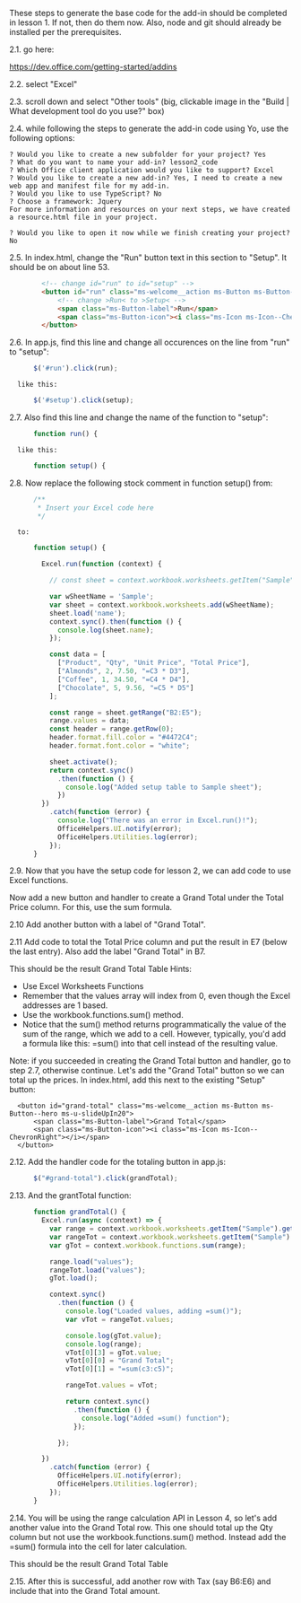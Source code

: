 These steps to generate the base code for the add-in should be completed in lesson 1. If not, then do them now.
Also, node and git should already be installed per the prerequisites. 

2.1. go here:

<https://dev.office.com/getting-started/addins>

2.2. select "Excel"

2.3. scroll down and select "Other tools" (big, clickable image in the "Build | What development tool do you use?" box)

2.4. while following the steps to generate the add-in code using Yo, use the following options:

```
? Would you like to create a new subfolder for your project? Yes                                                
? What do you want to name your add-in? lesson2_code                                                            
? Which Office client application would you like to support? Excel                                              
? Would you like to create a new add-in? Yes, I need to create a new web app and manifest file for my add-in.   
? Would you like to use TypeScript? No                                                                          
? Choose a framework: Jquery                                                                                    
For more information and resources on your next steps, we have created a resource.html file in your project.    

? Would you like to open it now while we finish creating your project? No                                       
```

2.5. In index.html, change the "Run" button text in this section to "Setup". It
should be on about line 53.

```html
        <!-- change id="run" to id="setup" -->
        <button id="run" class="ms-welcome__action ms-Button ms-Button--hero ms-u-slideUpIn20">
            <!-- change >Run< to >Setup< -->
            <span class="ms-Button-label">Run</span>
            <span class="ms-Button-icon"><i class="ms-Icon ms-Icon--ChevronRight"></i></span>
        </button>
```

2.6. In app.js, find this line and change all occurences on the line from "run" to "setup":

```javascript
      $('#run').click(run);
```

      like this: 

```javascript
      $('#setup').click(setup);
```

2.7. Also find this line and change the name of the function to "setup":

```javascript
      function run() {
```        

      like this: 

```javascript
      function setup() {
```

2.8. Now replace the following stock comment in function setup() from: 

```javascript
      /**
       * Insert your Excel code here
       */
```

      to: 

```javascript
      function setup() {

        Excel.run(function (context) {

          // const sheet = context.workbook.worksheets.getItem("Sample");

          var wSheetName = 'Sample';
          var sheet = context.workbook.worksheets.add(wSheetName);
          sheet.load('name');
          context.sync().then(function () {
            console.log(sheet.name);
          });

          const data = [
            ["Product", "Qty", "Unit Price", "Total Price"],
            ["Almonds", 2, 7.50, "=C3 * D3"],
            ["Coffee", 1, 34.50, "=C4 * D4"],
            ["Chocolate", 5, 9.56, "=C5 * D5"]
          ];

          const range = sheet.getRange("B2:E5");
          range.values = data;
          const header = range.getRow(0);
          header.format.fill.color = "#4472C4";
          header.format.font.color = "white";

          sheet.activate();
          return context.sync()
            .then(function () {
              console.log("Added setup table to Sample sheet");
            })
        })
          .catch(function (error) {
            console.log("There was an error in Excel.run()!");
            OfficeHelpers.UI.notify(error);
            OfficeHelpers.Utilities.log(error);
          });
      }
```

2.9. Now that you have the setup code for lesson 2, we can add code to use Excel
functions. 

Now add a new button and handler to create a Grand Total under the Total Price column. For this, use the sum formula.

2.10 Add another button with a label of "Grand Total".

2.11 Add code to total the Total Price column and put the result in E7 (below the last entry). Also add the label "Grand Total" in B7.

This should be the result Grand Total Table
Hints:

- Use Excel Worksheets Functions
- Remember that the values array will index from 0, even though the Excel addresses are 1 based.
- Use the workbook.functions.sum() method.
- Notice that the sum() method returns programmatically the value of the sum of the range, which we add to a cell. However, typically, you'd add a formula like this: =sum(<range>) into that cell instead of the resulting value.

Note: if you succeeded in creating the Grand Total button and handler, go to step 2.7, otherwise continue.
Let's add the "Grand Total" button so we can total up the prices. In
index.html, add this next to the existing "Setup" button:
        
      <button id="grand-total" class="ms-welcome__action ms-Button ms-Button--hero ms-u-slideUpIn20">
          <span class="ms-Button-label">Grand Total</span>
          <span class="ms-Button-icon"><i class="ms-Icon ms-Icon--ChevronRight"></i></span>
      </button>

2.12. Add the handler code for the totaling button in app.js:

```javascript
      $("#grand-total").click(grandTotal);
```

2.13. And the grantTotal function:

```javascript
      function grandTotal() {
        Excel.run(async (context) => {
          var range = context.workbook.worksheets.getItem("Sample").getRange("E3:E5");
          var rangeTot = context.workbook.worksheets.getItem("Sample").getRange("B7:E8");
          var gTot = context.workbook.functions.sum(range);

          range.load("values");
          rangeTot.load("values");
          gTot.load();

          context.sync()
            .then(function () {
              console.log("Loaded values, adding =sum()");
              var vTot = rangeTot.values;

              console.log(gTot.value);
              console.log(range);
              vTot[0][3] = gTot.value;
              vTot[0][0] = "Grand Total";
              vTot[0][1] = "=sum(c3:c5)";

              rangeTot.values = vTot;

              return context.sync()
                .then(function () {
                  console.log("Added =sum() function");
                });

            });

        })
          .catch(function (error) {
            OfficeHelpers.UI.notify(error);
            OfficeHelpers.Utilities.log(error);
          });
      }
```

2.14. You will be using the range calculation API in Lesson 4, so let's add another value into the Grand Total row. This one should total up the Qty column but not use the workbook.functions.sum() method. Instead add the =sum() formula into the cell for later calculation.

This should be the result Grand Total Table

2.15. After this is successful, add another row with Tax (say B6:E6) and include that into the Grand Total amount.      

